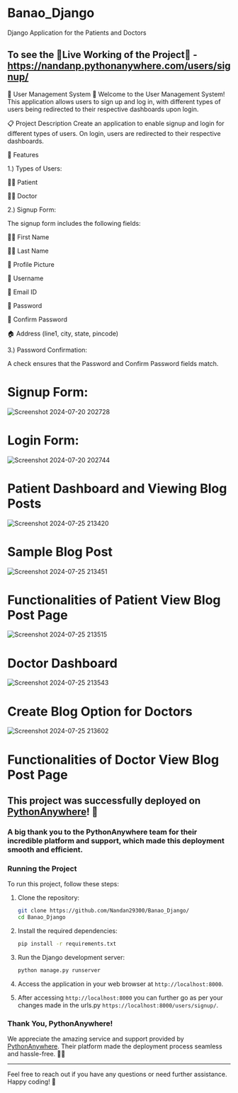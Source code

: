 # Banao_Django
Django Application for the Patients and Doctors

## To see the 🚨Live Working of the Project🚨 - https://nandanp.pythonanywhere.com/users/signup/

🏥 User Management System 🏥
Welcome to the User Management System! This application allows users to sign up and log in, with different types of users being redirected to their respective dashboards upon login.

📋 Project Description
Create an application to enable signup and login for different types of users. On login, users are redirected to their respective dashboards.

🌟 Features



1.) Types of Users:

🧑‍⚕️ Patient

👨‍⚕️ Doctor


2.) Signup Form:

The signup form includes the following fields:

  🧑‍🔬 First Name
  
  👩‍🔬 Last Name
  
  📸 Profile Picture
  
  👤 Username
  
  📧 Email ID
  
  🔐 Password
  
  🔐 Confirm Password
  
  🏠 Address (line1, city, state, pincode)



3.) Password Confirmation:

A check ensures that the Password and Confirm Password fields match.



# Signup Form:
![Screenshot 2024-07-20 202728](https://github.com/user-attachments/assets/f9fa22a1-c4ef-4a32-9686-c9b41164c3d3)


# Login Form:
![Screenshot 2024-07-20 202744](https://github.com/user-attachments/assets/10efbf22-ed77-4510-a192-3dc66d7b5cda)


# Patient Dashboard and Viewing Blog Posts
![Screenshot 2024-07-25 213420](https://github.com/user-attachments/assets/d136edda-66ff-42c0-afe6-e0385463c839)


# Sample Blog Post
![Screenshot 2024-07-25 213451](https://github.com/user-attachments/assets/050283a3-8caf-4d42-a9cb-f6e901a1e316)


# Functionalities of Patient View Blog Post Page
![Screenshot 2024-07-25 213515](https://github.com/user-attachments/assets/5f6b71a0-eb2b-4484-857d-940c1a6c83a7)


# Doctor Dashboard
![Screenshot 2024-07-25 213543](https://github.com/user-attachments/assets/9dcacf28-6d26-4c02-828b-3e56f4851650)


# Create Blog Option for Doctors
![Screenshot 2024-07-25 213602](https://github.com/user-attachments/assets/a03e6a0c-64d4-4eef-9115-0a0997db0d71)


# Functionalities of Doctor View Blog Post Page






## This project was successfully deployed on [PythonAnywhere](https://www.pythonanywhere.com/)! 🎉


### A big thank you to the PythonAnywhere team for their incredible platform and support, which made this deployment smooth and efficient. 


### Running the Project

To run this project, follow these steps:

1. Clone the repository:
    ```sh
    git clone https://github.com/Nandan29300/Banao_Django/
    cd Banao_Django
    ```

2. Install the required dependencies:
    ```sh
    pip install -r requirements.txt
    ```

3. Run the Django development server:
    ```sh
    python manage.py runserver
    ```

4. Access the application in your web browser at `http://localhost:8000`.

5. After accessing `http://localhost:8000` you can further go as per your changes made in the urls.py `https://localhost:8000/users/signup/`. 


### Thank You, PythonAnywhere!

We appreciate the amazing service and support provided by [PythonAnywhere](https://www.pythonanywhere.com/). Their platform made the deployment process seamless and hassle-free. 🙏✨

---

Feel free to reach out if you have any questions or need further assistance. Happy coding! 🚀




